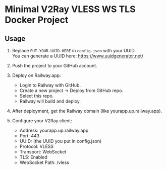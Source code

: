 # Minimal V2Ray VLESS WS TLS Docker Project

## Usage

1. Replace `PUT-YOUR-UUID-HERE` in `config.json` with your UUID.  
   You can generate a UUID here: https://www.uuidgenerator.net/

2. Push the project to your GitHub account.

3. Deploy on Railway.app:
   - Login to Railway with GitHub.
   - Create a new project -> Deploy from GitHub repo.
   - Select this repo.
   - Railway will build and deploy.

4. After deployment, get the Railway domain (like yourapp.up.railway.app).

5. Configure your V2Ray client:
   - Address: yourapp.up.railway.app
   - Port: 443
   - UUID: (the UUID you put in config.json)
   - Protocol: VLESS
   - Transport: WebSocket
   - TLS: Enabled
   - WebSocket Path: /vless
